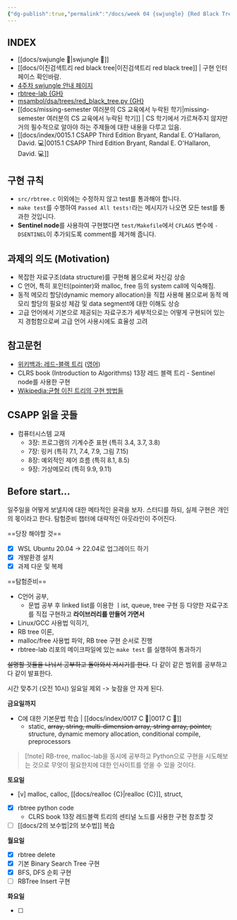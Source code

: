 ```yaml
---
{"dg-publish":true,"permalink":"/docs/week 04 {swjungle} {Red Black Tree}/","title":"week 04 {swjungle} {Red Black Tree}"}
---
```



## INDEX

- [[docs/swjungle 🤖\|swjungle 🤖]]
- [[docs/이진검색트리 red black tree\|이진검색트리 red black tree]] | 구현 인터페이스 확인바람.
- [4주차 swjungle 안내 페이지](https://jungle7-7610626261f4.herokuapp.com/pages/W04-rbtree.html)
- [rbtree-lab {GH}](https://github.com/SWJungle/rbtree-lab)
- [msambol/dsa/trees/red_black_tree.py {GH}](https://github.com/msambol/dsa/blob/master/trees/red_black_tree.py)
- [[docs/missing-semester 여러분의 CS 교육에서 누락된 학기\|missing-semester 여러분의 CS 교육에서 누락된 학기]] | CS 학기에서 가르쳐주지 않지만 거의 필수적으로 알아야 하는 주제들에 대한 내용을 다루고 있음.
- [[docs/index/0015.1 CSAPP Third Edition Bryant, Randal E. O'Hallaron, David. 💻\|0015.1 CSAPP Third Edition Bryant, Randal E. O'Hallaron, David. 💻]]

## 구현 규칙

- `src/rbtree.c` 이외에는 수정하지 않고 test를 통과해야 합니다.
- `make test`를 수행하여 `Passed All tests!`라는 메시지가 나오면 모든 test를 통과한 것입니다.
- **Sentinel node**를 사용하여 구현했다면 `test/Makefile`에서 `CFLAGS` 변수에 `-DSENTINEL`이 추가되도록 comment를 제거해 줍니다.

## 과제의 의도 (Motivation)

- 복잡한 자료구조(data structure)를 구현해 봄으로써 자신감 상승
- C 언어, 특히 포인터(pointer)와 malloc, free 등의 system call에 익숙해짐.
- 동적 메모리 할당(dynamic memory allocation)을 직접 사용해 봄으로써 동적 메모리 할당의 필요성 체감 및 data segment에 대한 이해도 상승
- 고급 언어에서 기본으로 제공되는 자료구조가 세부적으로는 어떻게 구현되어 있는지 경험함으로써 고급 언어 사용시에도 효율성 고려

## 참고문헌

- [위키백과: 레드-블랙 트리](https://ko.wikipedia.org/wiki/%EB%A0%88%EB%93%9C-%EB%B8%94%EB%9E%99_%ED%8A%B8%EB%A6%AC) ([영어](https://en.wikipedia.org/wiki/Red%E2%80%93black_tree))
- CLRS book (Introduction to Algorithms) 13장 레드 블랙 트리 - Sentinel node를 사용한 구현
- [Wikipedia:균형 이진 트리의 구현 방법들](https://en.wikipedia.org/wiki/Self-balancing_binary_search_tree#Implementations)

## CSAPP 읽을 곳들

- 컴퓨터시스템 교재
    - 3장: 프로그램의 기계수준 표현 (특히 3.4, 3.7, 3.8)
    - 7장: 링커 (특히 7.1, 7.4, 7.9, 그림 7.15)
    - 8장: 예외적인 제어 흐름 (특히 8.1, 8.5)
    - 9장: 가상메모리 (특히 9.9, 9.11)

## Before start...

일주일을 어떻게 보낼지에 대한 메타적인 윤곽을 보자. 스터디를 하되, 실제 구현은 개인의 몫이라고 한다. 탐험준비 챕터에 대략적인 아웃라인이 주어진다.

==당장 해야할 것==

- [x] WSL Ubuntu 20.04 -> 22.04로 업그레이드 하기
- [x] 개발환경 설치
- [x] 과제 다운 및 복제

==탐험준비==

- C언어 공부, 
	- 문법 공부 후 linked list를 이용한 ㅣist, queue, tree 구현 등 다양한 자료구조를 직접 구현하고 **라이브러리를 만들어 가면서** 
- Linux/GCC 사용법 익히기, 
- RB tree 이론, 
- malloc/free 사용법 파악, RB tree 구현 순서로 진행
- rbtree-lab 리포의 메이크파일에 있는 `make test` 를 실행하여 통과하기


~~설명할 것들을 나눠서 공부하고 돌아와서 저시기를 한다~~. 다 같이 같은 범위를 공부하고 다 같이 발표한다.

시간 맞추기 (오전 10시) 일요일 제외 -> 늦잠을 안 자게 된다.

**금요일까지**

- C에 대한 기본문법 학습 | [[docs/index/0017 C 🍎\|0017 C 🍎]]
	- static, ~~array, string, multi-dimension array, string array, pointer,~~ structure, dynamic memory allocation, conditional compile, preprocessors

> [!note] RB-tree, malloc-lab을 동시에 공부하고 Python으로 구현을 시도해보는 것으로 무엇이 필요한지에 대한 인사이트를 얻을 수 있을 것이다.  

**토요일**

- [v] malloc, calloc, [[docs/realloc {C}\|realloc {C}]], struct, 
- [x] rbtree python code 
	- CLRS book 13장 레드블랙 트리의 센티널 노드를 사용한 구현 참조할 것
- [ ] [[docs/2의 보수법\|2의 보수법]] 복습

**월요일**

- [x] rbtree delete
- [x] 기본 Binary Search Tree 구현
- [x] BFS, DFS 순회 구현
- [ ] RBTree Insert 구현

**화요일**

- [ ] 
